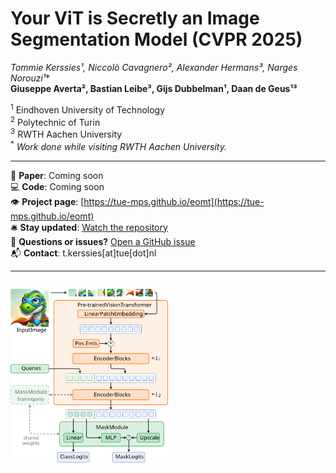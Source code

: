 # Your ViT is Secretly an Image Segmentation Model (CVPR 2025)

**Tommie Kerssies¹, Niccolò Cavagnero²*, Alexander Hermans³, Narges Norouzi¹**  
**Giuseppe Averta², Bastian Leibe³, Gijs Dubbelman¹, Daan de Geus¹³**

<sup>1</sup> Eindhoven University of Technology  
<sup>2</sup> Polytechnic of Turin  
<sup>3</sup> RWTH Aachen University  
<sup>\*</sup> _Work done while visiting RWTH Aachen University._

---

📄 **Paper**: Coming soon  
💻 **Code**: Coming soon  
👁️ **Project page**: [https://tue-mps.github.io/eomt](https://tue-mps.github.io/eomt)  
🛎️ **Stay updated**: [Watch the repository](https://github.com/tue-mps/eomt/subscription)  
🐞 **Questions or issues?** [Open a GitHub issue](https://github.com/tue-mps/eomt/issues)  
📬 **Contact**: t.kerssies[at]tue[dot]nl

---

<img src="./docs/static/images/arch.svg" alt="Method figure" style="width:50%; margin-top:1em;" />